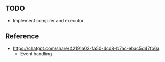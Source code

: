 ## TODO

- Implement compiler and executor

## Reference

- https://chatgpt.com/share/42191a03-fa50-4cd8-b7ac-ebac5d47fb6a
  - Event handling

